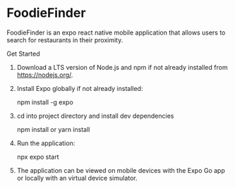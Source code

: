 # FoodieFinder

FoodieFinder is an expo react native mobile application that allows users to search for restaurants in their proximity.  

Get Started

1. Download a LTS version of Node.js and npm if not already installed from https://nodejs.org/.

2. Install Expo globally if not already installed:

   npm install -g expo 
   
3. cd into project directory and install dev dependencies

   npm install or yarn install
   
   
4. Run the application:
    
   npx expo start

5. The application can be viewed on mobile devices with the Expo Go app or locally with an virtual device simulator.  
